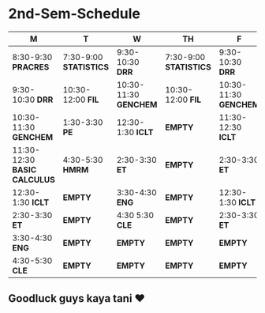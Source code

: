 # 2nd-Sem-Schedule
| M | T  | W | TH  | F |
|---|---|---|---|---|
| 8:30-9:30 **PRACRES**  | 7:30-9:00 **STATISTICS**  |  9:30-10:30 **DRR** | 7:30-9:00 **STATISTICS** |  9:30-10:30 **DRR**  |
| 9:30-10:30 **DRR**  |  10:30-12:00 **FIL**  |  10:30-11:30 **GENCHEM** | 10:30-12:00 **FIL** |  10:30-11:30 **GENCHEM** |
| 10:30-11:30 **GENCHEM** | 1:30-3:30 **PE**  | 12:30-1:30 **ICLT** | **EMPTY**  |  11:30-12:30 **ICLT**  |
| 11:30-12:30 **BASIC CALCULUS** |4:30-5:30 **HMRM** |  2:30-3:30 **ET** | **EMPTY** | 2:30-3:30 **ET** |
| 12:30-1:30 **ICLT** |**EMPTY**|  3:30-4:30 **ENG**| **EMPTY** | 12:30-1:30 **ICLT**| 3:30-4:30 **ENG**  |
| 2:30-3:30 **ET**| **EMPTY**|  4:30 5:30 **CLE** | **EMPTY** | 2:30-3:30 **ET** | 4:30-5:30 **CLE** |
| 3:30-4:30 **ENG**| **EMPTY** | **EMPTY**| **EMPTY**| **EMPTY** |
| 4:30-5:30 **CLE** | **EMPTY** |**EMPTY** | **EMPTY** | **EMPTY**|

## Goodluck guys kaya tani ❤️


